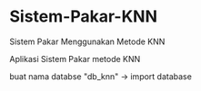 # Sistem-Pakar-KNN
Sistem Pakar Menggunakan Metode KNN


Aplikasi Sistem Pakar metode KNN

buat nama databse "db_knn" -> import database
